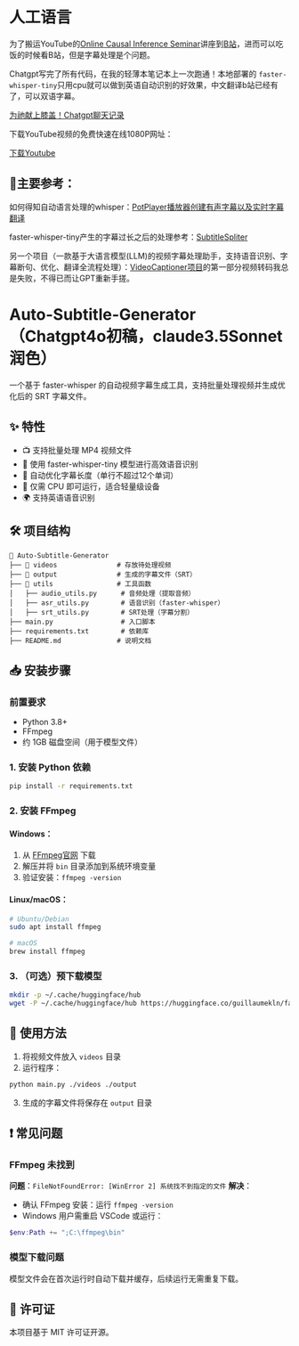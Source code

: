 # 人工语言

为了搬运YouTube的[Online Causal Inference Seminar](https://www.youtube.com/@onlinecausalinferencesemin2364/videos)讲座到[B站](https://space.bilibili.com/439010560/lists)，进而可以吃饭的时候看B站，但是字幕处理是个问题。

Chatgpt写完了所有代码，在我的轻薄本笔记本上一次跑通！本地部署的 `faster-whisper-tiny`只用cpu就可以做到英语自动识别的好效果，中文翻译b站已经有了，可以双语字幕。

[为祂献上膝盖！Chatgpt聊天记录](https://chatgpt.com/share/67a24602-4368-8006-8201-b6a8fa16a53c)

下载YouTube视频的免费快速在线1080P网址：

[下载Youtube](https://ddownr.com/zh7H/youtube-video-downloader)

## 🔗主要参考：

如何得知自动语言处理的whisper：[PotPlayer播放器创建有声字幕以及实时字幕翻译](https://blog.csdn.net/duke_ding2/article/details/144973709)

faster-whisper-tiny产生的字幕过长之后的处理参考：[SubtitleSpliter](https://github.com/WEIFENG2333/SubtitleSpliter)

另一个项目（一款基于大语言模型(LLM)的视频字幕处理助手，支持语音识别、字幕断句、优化、翻译全流程处理）：[VideoCaptioner项目](https://github.com/WEIFENG2333/VideoCaptioner)的第一部分视频转码我总是失败，不得已而让GPT重新手搓。

# Auto-Subtitle-Generator（Chatgpt4o初稿，claude3.5Sonnet润色）

一个基于 faster-whisper 的自动视频字幕生成工具，支持批量处理视频并生成优化后的 SRT 字幕文件。

## ✨ 特性

- 📺 支持批量处理 MP4 视频文件
- 🎯 使用 faster-whisper-tiny 模型进行高效语音识别
- 🔄 自动优化字幕长度（单行不超过12个单词）
- 💪 仅需 CPU 即可运行，适合轻量级设备
- 🌍 支持英语语音识别

## 🛠 项目结构

```
📂 Auto-Subtitle-Generator
├── 📂 videos               # 存放待处理视频
├── 📂 output               # 生成的字幕文件（SRT）
├── 📂 utils                # 工具函数
│   ├── audio_utils.py      # 音频处理（提取音频）
│   ├── asr_utils.py        # 语音识别（faster-whisper）
│   ├── srt_utils.py        # SRT处理（字幕分割）
├── main.py                 # 入口脚本
├── requirements.txt        # 依赖库
├── README.md              # 说明文档
```

## 📥 安装步骤

### 前置要求

- Python 3.8+
- FFmpeg
- 约 1GB 磁盘空间（用于模型文件）

### 1. 安装 Python 依赖

```bash
pip install -r requirements.txt
```

### 2. 安装 FFmpeg

#### Windows：

1. 从 [FFmpeg官网](https://www.gyan.dev/ffmpeg/builds/) 下载
2. 解压并将 `bin` 目录添加到系统环境变量
3. 验证安装：`ffmpeg -version`

#### Linux/macOS：

```bash
# Ubuntu/Debian
sudo apt install ffmpeg

# macOS
brew install ffmpeg
```

### 3. （可选）预下载模型

```bash
mkdir -p ~/.cache/huggingface/hub
wget -P ~/.cache/huggingface/hub https://huggingface.co/guillaumekln/faster-whisper-tiny/resolve/main/model.bin
```

## 🚀 使用方法

1. 将视频文件放入 `videos` 目录
2. 运行程序：

```bash
python main.py ./videos ./output
```

3. 生成的字幕文件将保存在 `output` 目录

## ❗ 常见问题

### FFmpeg 未找到

**问题**：`FileNotFoundError: [WinError 2] 系统找不到指定的文件`
**解决**：

- 确认 FFmpeg 安装：运行 `ffmpeg -version`
- Windows 用户需重启 VSCode 或运行：

```powershell
$env:Path += ";C:\ffmpeg\bin"
```

### 模型下载问题

模型文件会在首次运行时自动下载并缓存，后续运行无需重复下载。

## 📄 许可证

本项目基于 MIT 许可证开源。
